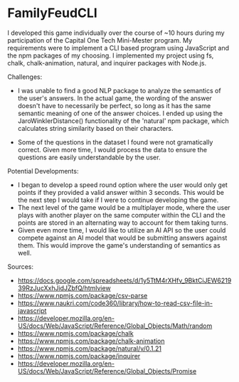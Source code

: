 # FamilyFeudCLI
I developed this game individually over the course of ~10 hours during my participation of the Capital One Tech Mini-Mester program. My requirements were to implement a CLI based program using JavaScript and the npm packages of my choosing.
I implemented my project using fs, chalk, chalk-animation, natural, and inquirer packages with Node.js.

Challenges:
- I was unable to find a good NLP package to analyze the semantics of the user's answers. In the actual game, the 
 wording of the answer doesn't have to necessarily be perfect, so long as it has the same semantic meaning of one
 of the answer choices. I ended up using the JaroWinklerDistance() functionality of the 'natural' npm package, which calculates
string similarity based on their characters.

- Some of the questions in the dataset I found were not gramatically correct. Given more time, I would process the 
 data to ensure the questions are easily understandable by the user.

Potential Developments:
- I began to develop a speed round option where the user would only get points if they provided a valid answer within
  3 seconds. This would be the next step I would take if I were to continue developing the game.
- The next level of the game would be a multiplayer mode, where the user plays with another player on the same computer within the CLI
   and the points are stored in an alternating way to account for them taking turns.
- Given even more time, I would like to utilize an AI API so the user could compete against an AI model that would be submitting answers against them. This
  would improve the game's understanding of semantics as well.

Sources:
- https://docs.google.com/spreadsheets/d/1y5TtM4rXHfv_9BktCiJEW621939RzJucXxhJidJZbfQ/htmlview
- https://www.npmjs.com/package/csv-parse
- https://www.naukri.com/code360/library/how-to-read-csv-file-in-javascript
- https://developer.mozilla.org/en-US/docs/Web/JavaScript/Reference/Global_Objects/Math/random 
- https://www.npmjs.com/package/chalk 
- https://www.npmjs.com/package/chalk-animation
- https://www.npmjs.com/package/natural/v/0.1.21 
- https://www.npmjs.com/package/inquirer 
- https://developer.mozilla.org/en-US/docs/Web/JavaScript/Reference/Global_Objects/Promise 
